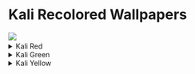 # Kali Recolored Wallpapers
<img src=https://user-images.githubusercontent.com/59175356/124679475-20823c00-decd-11eb-97d6-17931db8353e.jpg >

<details>
<summary>Kali Red</summary>
<img src="kali-red/red-kali-abstract-sky-16x9.png" width="500">
<img src="kali-red/red-kali-ascii-16x9.png" width="500">
<img src="kali-red/red-kali-contours.jpg" width="500">
<img src="kali-red/red-kali-dark-16x9.png" width="500">
<img src="kali-red/red-kali-geometric-16x9.png" width="500">
<img src="kali-red/red-kali-logo-16x9.png" width="500">
<img src="kali-red/red-kali-mesh-16x9.png" width="500">
<img src="kali-red/red-kali-neon-16x9.png" width="500">
<img src="kali-red/red-kali-nova-16x9.png" width="500">
<img src="kali-red/red-kali16x9.jpg" width="500">
</details> 
  
<details>
<summary>Kali Green</summary>
<img src="kali-green/green-kali-abstract-sky-16x9.png" width="500">
<img src="kali-green/green-kali-ascii-16x9.png" width="500">
<img src="kali-green/green-kali-contours-16x9.png" width="500">
<img src="kali-green/green-kali-dark-16x9.png" width="500">
<img src="kali-green/green-kali-geometric-16x9.png" width="500">
<img src="kali-green/green-kali-logo-16x9.png" width="500">
<img src="kali-green/green-kali-mesh-16x9.png" width="500">
<img src="kali-green/green-kali-neon-16x9.png" width="500">
<img src="kali-green/green-kali-nova-16x9.png" width="500">
<img src="kali-green/green-kali16x9.jpg" width="500">
</details> 

<details>
<summary>Kali Yellow</summary>
<img src="kali-yellow/yellow-kali-abstract-sky-16x9.png" width="500">
<img src="kali-yellow/yellow-kali-ascii-16x9.png" width="500">
<img src="kali-yellow/yellow-kali-contours-16x9.png" width="500">
<img src="kali-yellow/yellow-kali-dark-16x9.png" width="500">
<img src="kali-yellow/yellow-kali-geometric-16x9.png" width="500">
<img src="kali-yellow/yellow-kali-logo-16x9.png" width="500">
<img src="kali-yellow/yellow-kali-mesh-16x9.png" width="500">
<img src="kali-yellow/yellow-kali-neon-16x9.png" width="500">
<img src="kali-yellow/yellow-kali-nova-16x9.png" width="500">
<img src="kali-yellow/yellow-kali16x9.jpg" width="500">
</details> 
